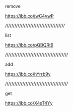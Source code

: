remove

https://ibb.co/jwC4vwP

//////////////////////////////////////

list

https://ibb.co/pQBQRt9

////////////////////////////////////////

add

https://ibb.co/hYrrb9y

////////////////////////////////////////

get

https://ibb.co/X4sT4Yy
